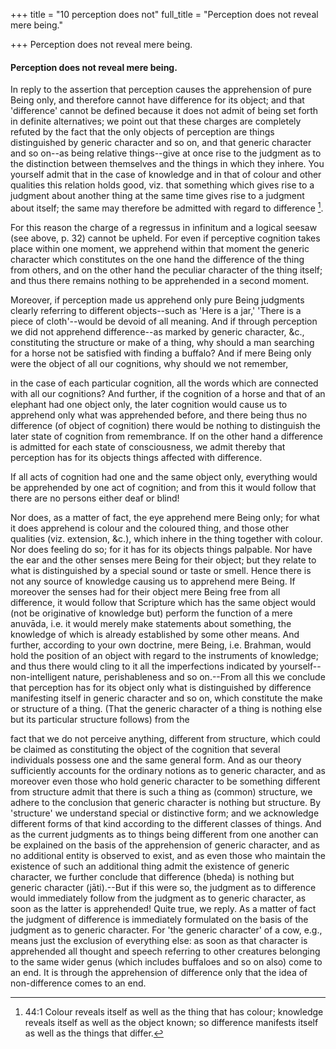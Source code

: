 +++
title = "10 perception does not"
full_title = "Perception does not reveal mere being."

+++
Perception does not reveal mere being.



#### Perception does not reveal mere being.

In reply to the assertion that perception causes the apprehension of pure Being only, and therefore cannot have difference for its object; and that 'difference' cannot be defined because it does not admit of being set forth in definite alternatives; we point out that these charges are completely refuted by the fact that the only objects of perception are things distinguished by generic character and so on, and that generic character and so on--as being relative things--give at once rise to the judgment as to the distinction between themselves and the things in which they inhere. You yourself admit that in the case of knowledge and in that of colour and other qualities this relation holds good, viz. that something which gives rise to a judgment about another thing at the same time gives rise to a judgment about itself; the same may therefore be admitted with regard to difference [^fn_9].

[^fn_9]: 44:1 Colour reveals itself as well as the thing that has colour; knowledge reveals itself as well as the object known; so difference manifests itself as well as the things that differ.

For this reason the charge of a regressus in infinitum and a logical seesaw (see above, p. 32) cannot be upheld. For even if perceptive cognition takes place within one moment, we apprehend within that moment the generic character which constitutes on the one hand the difference of the thing from others, and on the other hand the peculiar character of the thing itself; and thus there remains nothing to be apprehended in a second moment.

Moreover, if perception made us apprehend only pure Being judgments clearly referring to different objects--such as 'Here is a jar,' 'There is a piece of cloth'--would be devoid of all meaning. And if through perception we did not apprehend difference--as marked by generic character, &c., constituting the structure or make of a thing, why should a man searching for a horse not be satisfied with finding a buffalo? And if mere Being only were the object of all our cognitions, why should we not remember,

in the case of each particular cognition, all the words which are connected with all our cognitions? And further, if the cognition of a horse and that of an elephant had one object only, the later cognition would cause us to apprehend only what was apprehended before, and there being thus no difference (of object of cognition) there would be nothing to distinguish the later state of cognition from remembrance. If on the other hand a difference is admitted for each state of consciousness, we admit thereby that perception has for its objects things affected with difference.

If all acts of cognition had one and the same object only, everything would be apprehended by one act of cognition; and from this it would follow that there are no persons either deaf or blind!

Nor does, as a matter of fact, the eye apprehend mere Being only; for what it does apprehend is colour and the coloured thing, and those other qualities (viz. extension, &c.), which inhere in the thing together with colour. Nor does feeling do so; for it has for its objects things palpable. Nor have the ear and the other senses mere Being for their object; but they relate to what is distinguished by a special sound or taste or smell. Hence there is not any source of knowledge causing us to apprehend mere Being. If moreover the senses had for their object mere Being free from all difference, it would follow that Scripture which has the same object would (not be originative of knowledge but) perform the function of a mere anuvāda, i.e. it would merely make statements about something, the knowledge of which is already established by some other means. And further, according to your own doctrine, mere Being, i.e. Brahman, would hold the position of an object with regard to the instruments of knowledge; and thus there would cling to it all the imperfections indicated by yourself--non-intelligent nature, perishableness and so on.--From all this we conclude that perception has for its object only what is distinguished by difference manifesting itself in generic character and so on, which constitute the make or structure of a thing. (That the generic character of a thing is nothing else but its particular structure follows) from the

fact that we do not perceive anything, different from structure, which could be claimed as constituting the object of the cognition that several individuals possess one and the same general form. And as our theory sufficiently accounts for the ordinary notions as to generic character, and as moreover even those who hold generic character to be something different from structure admit that there is such a thing as (common) structure, we adhere to the conclusion that generic character is nothing but structure. By 'structure' we understand special or distinctive form; and we acknowledge different forms of that kind according to the different classes of things. And as the current judgments as to things being different from one another can be explained on the basis of the apprehension of generic character, and as no additional entity is observed to exist, and as even those who maintain the existence of such an additional thing admit the existence of generic character, we further conclude that difference (bheda) is nothing but generic character (jāti).--But if this were so, the judgment as to difference would immediately follow from the judgment as to generic character, as soon as the latter is apprehended! Quite true, we reply. As a matter of fact the judgment of difference is immediately formulated on the basis of the judgment as to generic character. For 'the generic character' of a cow, e.g., means just the exclusion of everything else: as soon as that character is apprehended all thought and speech referring to other creatures belonging to the same wider genus (which includes buffaloes and so on also) come to an end. It is through the apprehension of difference only that the idea of non-difference comes to an end.


